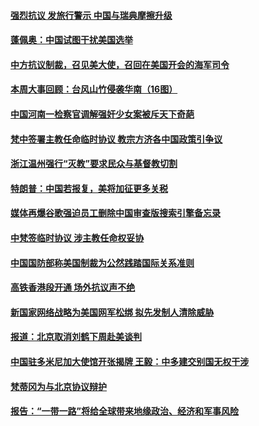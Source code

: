 #### [强烈抗议 发旅行警示 中国与瑞典摩擦升级](../pages/zyyyoeqqvi/4583409.md) 

#### [蓬佩奥：中国试图干扰美国选举](../pages/zyyyoeqqvi/4583394.md) 

#### [中方抗议制裁，召见美大使，召回在美国开会的海军司令](../pages/zyyyoeqqvi/4583021.md) 

#### [本周大事回顾：台风山竹侵袭华南（16图）](../pages/zyyyoeqqvi/4578496.md) 

#### [中国河南一检察官调解强奸少女案被斥天下奇葩](../pages/zyyyoeqqvi/4582853.md) 

#### [梵中签署主教任命临时协议 教宗方济各中国政策引争议](../pages/zyyyoeqqvi/4582843.md) 

#### [浙江温州强行“灭教”要求民众与基督教切割](../pages/zyyyoeqqvi/4582795.md) 

#### [特朗普：中国若报复，美将加征更多关税](../pages/zyyyoeqqvi/4582787.md) 

#### [媒体再爆谷歌强迫员工删除中国审查版搜索引擎备忘录](../pages/zyyyoeqqvi/4582771.md) 

#### [中梵签临时协议 涉主教任命权妥协](../pages/zyyyoeqqvi/4582728.md) 

#### [中国国防部称美国制裁为公然践踏国际关系准则](../pages/zyyyoeqqvi/4582711.md) 

#### [高铁香港段开通 场外抗议声不绝](../pages/zyyyoeqqvi/4582686.md) 

#### [新国家网络战略为美国网军松绑 拟先发制人清除威胁](../pages/zyyyoeqqvi/4582684.md) 

#### [报道：北京取消刘鹤下周赴美谈判 ](../pages/zyyyoeqqvi/4582676.md) 

#### [中国驻多米尼加大使馆开张揭牌 王毅：中多建交别国无权干涉](../pages/zyyyoeqqvi/4582673.md) 

#### [梵蒂冈为与北京协议辩护](../pages/zyyyoeqqvi/4582606.md) 

#### [报告：“一带一路”将给全球带来地缘政治、经济和军事风险](../pages/zyyyoeqqvi/4582232.md) 

